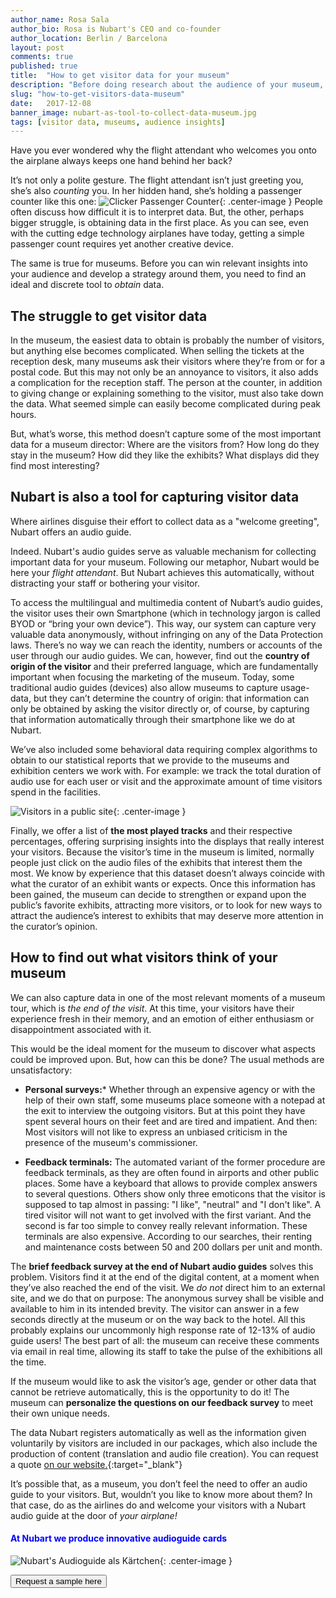 ```yaml
---
author_name: Rosa Sala
author_bio: Rosa is Nubart's CEO and co-founder
author_location: Berlin / Barcelona
layout: post
comments: true
published: true
title:  "How to get visitor data for your museum"
description: "Before doing research about the audience of your museum, you need to collect data first. This may not be as easy as it sounds."
slug: "how-to-get-visitors-data-museum"
date:   2017-12-08
banner_image: nubart-as-tool-to-collect-data-museum.jpg
tags: [visitor data, museums, audience insights]
---
```


Have you ever wondered why the flight attendant who welcomes you onto the airplane always keeps one hand behind her back? 

It’s not only a polite gesture. The flight attendant isn’t just greeting you, she’s also _counting_ you. In her hidden hand, she’s holding a passenger counter like this one:
![Clicker Passenger Counter]({{site.baseurl}}/images/posts/passanger-counter.jpg){: .center-image }
People often discuss how difficult it is to interpret data. But, the other, perhaps bigger struggle, is obtaining data in the first place. As you can see, even with the cutting edge technology airplanes have today, getting a simple passenger count requires yet another creative device. 

The same is true for museums. Before you can win relevant insights into your audience and develop a strategy around them, you need to find an ideal and discrete tool to _obtain_ data. 

<!--more-->

## The struggle to get visitor data

In the museum, the easiest data to obtain is probably the number of visitors, but anything else becomes complicated. When selling the tickets at the reception desk, many museums ask their visitors where they’re from or for a postal code. But this may not only be an annoyance to visitors, it also adds a complication for the reception staff. The person at the counter, in addition to giving change or explaining something to the visitor, must also take down the data. What seemed simple can easily become complicated during peak hours.

But, what’s worse, this method doesn’t capture some of the most important data for a museum director: Where are the visitors from? How long do they stay in the museum? How did they like the exhibits? What displays did they find most interesting?

## Nubart is also a tool for capturing visitor data
Where airlines disguise their effort to collect data as a "welcome greeting", Nubart offers an audio guide.

Indeed. Nubart's audio guides serve as valuable mechanism for collecting important data for your museum. Following our metaphor, Nubart would be here your _flight attendant_. But Nubart achieves this automatically, without distracting your staff or bothering your visitor. 

To access the multilingual and multimedia content of Nubart’s audio guides, the visitor uses their own Smartphone (which in technology jargon is called BYOD or “bring your own device”). This way, our system can capture very valuable data anonymously, without infringing on any of the Data Protection laws. There’s no way we can reach the identity, numbers or accounts of the user through our audio guides. We can, however, find out the **country of origin of the visitor** and their preferred language, which are fundamentally important when focusing the marketing of the museum. Today, some traditional audio guides (devices) also allow museums to capture usage-data, but they can’t determine the country of origin: that information can only be obtained by asking the visitor directly or, of course, by capturing that information automatically through their smartphone like we do at Nubart.

We’ve also included some behavioral data requiring complex algorithms to obtain to our statistical reports that we provide to the museums and exhibition centers we work with. For example: we track the total duration of audio use for each user or visit and the approximate amount of time visitors spend in the facilities.

![Visitors in a public site]({{site.baseurl}}/images/posts/visitors-people.jpg){: .center-image }

Finally, we offer a list of **the most played tracks** and their respective percentages, offering surprising insights into the displays that really interest your visitors. Because the visitor’s time in the museum is limited, normally people just click on the audio files of the exhibits that interest them the most. We know by experience that this dataset doesn’t always coincide with what the curator of an exhibit wants or expects. Once this information has been gained, the museum can decide to strengthen or expand upon the public’s favorite exhibits, attracting more visitors, or to look for new ways to attract the audience’s interest to exhibits that may deserve more attention in the curator’s opinion.

## How to find out what visitors think of your museum

We can also capture data in one of the most relevant moments of a museum tour, which is _the end of the visit_. At this time, your visitors have their experience fresh in their memory, and an emotion of either enthusiasm or disappointment associated with it.

This would be the ideal moment for the museum to discover what aspects could be improved upon. But, how can this be done? The usual methods are unsatisfactory:
    
 * **Personal surveys:***
   Whether through an expensive agency or with the help of their own staff, some museums place someone with a notepad at the exit to interview the outgoing visitors. But at this point they have spent several hours on their feet and are tired and impatient. And then: Most visitors will not like to express an unbiased criticism in the presence of the museum's commissioner.
   
 * **Feedback terminals:**
   The automated variant of the former procedure are feedback terminals, as they are often found in airports and other public places. Some have a keyboard that allows to provide complex answers to several questions. Others show only three emoticons that the visitor is supposed to tap almost in passing: "I like", "neutral" and "I don't like". A tired visitor will not want to get involved with the first variant. And the second is far too simple to convey really relevant information.
   These terminals are also expensive. According to our searches, their renting and maintenance costs between 50 and 200 dollars per unit and month. 
 
The **brief feedback survey at the end of Nubart audio guides** solves this problem. Visitors find it at the end of the digital content, at a moment when they’ve also reached the end of the visit. We *do not* direct him to an external site, and we do that on purpose: The anonymous survey shall be visible and available to him in its intended brevity. The visitor can answer in a few seconds directly at the museum or on the way back to the hotel. All this probably explains our uncommonly high response rate of 12-13% of audio guide users! The best part of all: the museum can receive these comments via email in real time, allowing its staff to take the pulse of the exhibitions all the time.


If the museum would like to ask the visitor’s age, gender or other data that cannot be retrieve automatically, this is the opportunity to do it! The museum can **personalize the questions on our feedback survey** to meet their own unique needs. 

The data Nubart registers automatically as well as the information given voluntarily by visitors are included in our packages, which also include the production of content (translation and audio file creation). You can request a quote [on our website.](http://www.nubart.eu/#pricing){:target="_blank"} 

It’s possible that, as a museum, you don’t feel the need to offer an audio guide to your visitors. But, wouldn’t you like to know more about them? In that case, do as the airlines do and welcome your visitors with a Nubart audio guide at the door of *your airplane!*

#### <font color="blue">At Nubart we produce innovative audioguide cards</font>


![Nubart's Audioguide als Kärtchen]({{site.baseurl}}/images/posts/nubart-audioguide-card.jpg){: .center-image }
<form action="../../../../../">
    <input type="submit" value="Request a sample here" />
</form>